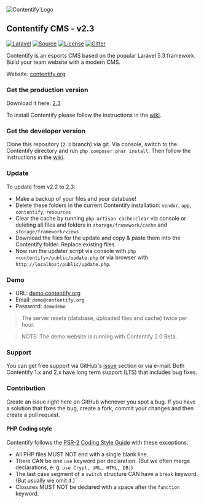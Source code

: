 ![Contentify Logo](http://www.contentify.org/img/hero_small.png)

## Contentify CMS - v2.3

[![Laravel](https://img.shields.io/badge/Laravel-5.3-orange.svg?style=flat-square)](http://laravel.com)
[![Source](http://img.shields.io/badge/source-Contentify/Contentify-blue.svg?style=flat-square)](https://github.com/Contentify/Contentify)
[![License](http://img.shields.io/badge/license-MIT-brightgreen.svg?style=flat-square)](https://tldrlegal.com/license/mit-license)
[![Gitter](https://img.shields.io/gitter/room/badges/shields.svg?style=flat-square)](https://gitter.im/Contentify)

Contentify is an esports CMS based on the popular Laravel 5.3 framework. Build your team website with a modern CMS.

Website: [contentify.org](http://contentify.org/)

### Get the production version

Download it here: [2.3](https://github.com/Contentify/Contentify/releases/tag/v2.3)

To install Contentify please follow the instructions in the [wiki](https://github.com/Contentify/Contentify/wiki/Installation).

### Get the developer version

Clone this repository (`2.3` branch) via git. Via console, switch to the Contentify directory and run `php composer.phar install`. 
Then follow the instructions in the [wiki](https://github.com/Contentify/Contentify/wiki/Installation).

### Update

To update from v2.2 to 2.3:
* Make a backup of your files and your database!
* Delete these folders in the current Contentify installation: `vendor`, `app`, `contentify`, `resources`
* Clear the cache by running `php artisan cache:clear` via console or deleting all files and folders in 
`storage/framework/cache` and `storage/framework/views`
* Download the files for the update and copy & paste them into the Contentify folder. Replace existing files.
* Now run the updater script via console with `php <contentify>/public/update.php` or via browser with `http://localhost/public/update.php`.

### Demo

* URL: [demo.contentify.org](http://demo.contentify.org/)
* Email: `demo@contentify.org`
* Password: `demodemo`

> The server resets (database, uploaded files and cache) twice per hour.

> NOTE: The demo website is running with Contentify 2.0 Beta.

### Support

You can get free support via GitHub's [issue](https://github.com/Contentify/Contentify/issues) section or via e-mail. 
Both Contentify 1.x and 2.x have long term support (LTS) that includes bug fixes. 

### Contribution

Create an issue right here on GitHub whenever you spot a bug. 
If you have a solution that fixes the bug, create a fork, commit your changes and then create a pull request.

#### PHP Coding style

Contentify follows the [PSR-2 Coding Style Guide](https://github.com/php-fig/fig-standards/blob/master/accepted/PSR-2-coding-style-guide.md) 
with these exceptions:

* All PHP files MUST NOT end with a single blank line.
* There CAN be one `use` keyword per declaration. (But we often merge declarations, e. g. `use Crypt, URL, HTML, DB;`)
* The last case segment of a `switch` structure CAN have a `break` keyword. (But usually we omit it.)
* Closures MUST NOT be declared with a space after the `function` keyword.
